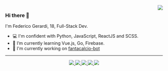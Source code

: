 
<a href="https://discord.com/users/434382065849466893">
  <img src="https://lanyard-profile-readme.vercel.app/api/434382065849466893" align="right" />
</a>

### Hi there 👋


I'm Federico Gerardi, 18, Full-Stack Dev.

- 💻 I'm confident with Python, JavaScript, ReactJS and SCSS.
- 🌱 I’m currently learning Vue.js, Go, Firebase.
- 🔧 I'm currently working on [fantacalcio-bot](https://github.com/PyGera/fantacalcio-bot)

---

<p align='center'>
  <a href='https://federicogerardi.it'>
    <img src='https://img.shields.io/badge/-Portfolio-e41937?logo=react&logoColor=white'/>
  </a>
  
  <a href='https://www.instagram.com/federico.gerardi/'>
    <img src='https://img.shields.io/badge/-Instagram-C13584?logo=instagram&logoColor=white'/>
  </a>
  
  <a href='https://www.linkedin.com/in/federico-gerardi-81407a1a1/'>
    <img src='https://img.shields.io/badge/-Linkedin-0e76a8?logo=linkedin&logoColor=white'/>
  </a>
  
  

  <a href='https://open.spotify.com/user/ssflm6s5b591zetx0drnfdpsu'>
    <img src='https://img.shields.io/badge/-Spotify-1ed760?logo=spotify&logoColor=white'/>
  </a>
  

  <a href='https://discord.com/users/434382065849466893'>
    <img src='https://img.shields.io/badge/-Discord-5865F2?logo=discord&logoColor=white'/>
  </a>
</p>

